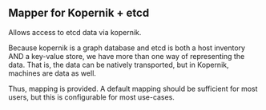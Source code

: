 Mapper for Kopernik + etcd
--------------------------

Allows access to etcd data via kopernik.

Because kopernik is a graph database
and etcd is both a host inventory AND a
key-value store, we have more than one
way of representing the data. That is,
the data can be natively transported,
but in Kopernik, machines are data as well.

Thus, mapping is provided. A default mapping
should be sufficient for most users, but this
is configurable for most use-cases.
